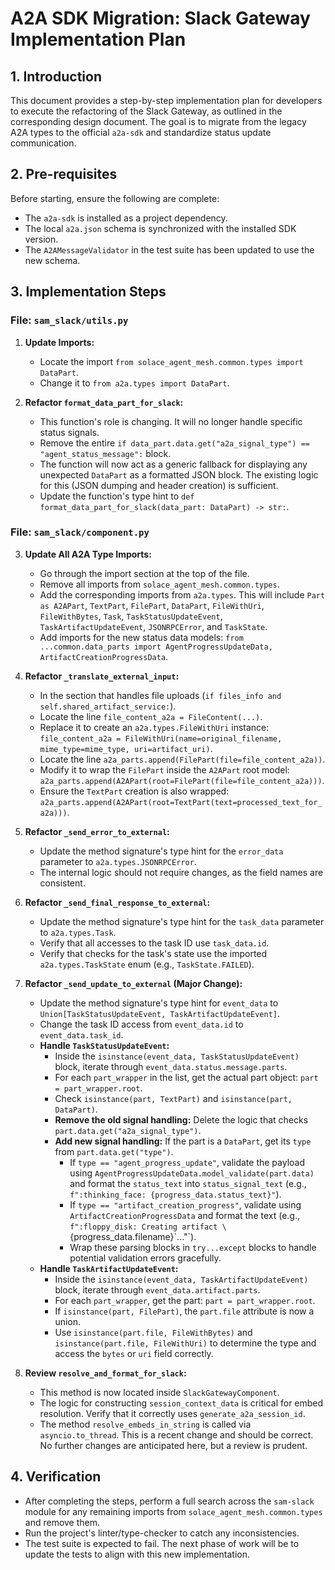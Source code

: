 # A2A SDK Migration: Slack Gateway Implementation Plan

## 1. Introduction

This document provides a step-by-step implementation plan for developers to execute the refactoring of the Slack Gateway, as outlined in the corresponding design document. The goal is to migrate from the legacy A2A types to the official `a2a-sdk` and standardize status update communication.

## 2. Pre-requisites

Before starting, ensure the following are complete:
- The `a2a-sdk` is installed as a project dependency.
- The local `a2a.json` schema is synchronized with the installed SDK version.
- The `A2AMessageValidator` in the test suite has been updated to use the new schema.

## 3. Implementation Steps

### File: `sam_slack/utils.py`

1.  **Update Imports:**
    -   Locate the import `from solace_agent_mesh.common.types import DataPart`.
    -   Change it to `from a2a.types import DataPart`.

2.  **Refactor `format_data_part_for_slack`:**
    -   This function's role is changing. It will no longer handle specific status signals.
    -   Remove the entire `if data_part.data.get("a2a_signal_type") == "agent_status_message":` block.
    -   The function will now act as a generic fallback for displaying any unexpected `DataPart` as a formatted JSON block. The existing logic for this (JSON dumping and header creation) is sufficient.
    -   Update the function's type hint to `def format_data_part_for_slack(data_part: DataPart) -> str:`.

### File: `sam_slack/component.py`

3.  **Update All A2A Type Imports:**
    -   Go through the import section at the top of the file.
    -   Remove all imports from `solace_agent_mesh.common.types`.
    -   Add the corresponding imports from `a2a.types`. This will include `Part as A2APart`, `TextPart`, `FilePart`, `DataPart`, `FileWithUri`, `FileWithBytes`, `Task`, `TaskStatusUpdateEvent`, `TaskArtifactUpdateEvent`, `JSONRPCError`, and `TaskState`.
    -   Add imports for the new status data models: `from ...common.data_parts import AgentProgressUpdateData, ArtifactCreationProgressData`.

4.  **Refactor `_translate_external_input`:**
    -   In the section that handles file uploads (`if files_info and self.shared_artifact_service:`).
    -   Locate the line `file_content_a2a = FileContent(...)`.
    -   Replace it to create an `a2a.types.FileWithUri` instance: `file_content_a2a = FileWithUri(name=original_filename, mime_type=mime_type, uri=artifact_uri)`.
    -   Locate the line `a2a_parts.append(FilePart(file=file_content_a2a))`.
    -   Modify it to wrap the `FilePart` inside the `A2APart` root model: `a2a_parts.append(A2APart(root=FilePart(file=file_content_a2a)))`.
    -   Ensure the `TextPart` creation is also wrapped: `a2a_parts.append(A2APart(root=TextPart(text=processed_text_for_a2a)))`.

5.  **Refactor `_send_error_to_external`:**
    -   Update the method signature's type hint for the `error_data` parameter to `a2a.types.JSONRPCError`.
    -   The internal logic should not require changes, as the field names are consistent.

6.  **Refactor `_send_final_response_to_external`:**
    -   Update the method signature's type hint for the `task_data` parameter to `a2a.types.Task`.
    -   Verify that all accesses to the task ID use `task_data.id`.
    -   Verify that checks for the task's state use the imported `a2a.types.TaskState` enum (e.g., `TaskState.FAILED`).

7.  **Refactor `_send_update_to_external` (Major Change):**
    -   Update the method signature's type hint for `event_data` to `Union[TaskStatusUpdateEvent, TaskArtifactUpdateEvent]`.
    -   Change the task ID access from `event_data.id` to `event_data.task_id`.
    -   **Handle `TaskStatusUpdateEvent`:**
        -   Inside the `isinstance(event_data, TaskStatusUpdateEvent)` block, iterate through `event_data.status.message.parts`.
        -   For each `part_wrapper` in the list, get the actual part object: `part = part_wrapper.root`.
        -   Check `isinstance(part, TextPart)` and `isinstance(part, DataPart)`.
        -   **Remove the old signal handling:** Delete the logic that checks `part.data.get("a2a_signal_type")`.
        -   **Add new signal handling:** If the part is a `DataPart`, get its `type` from `part.data.get("type")`.
            -   If `type == "agent_progress_update"`, validate the payload using `AgentProgressUpdateData.model_validate(part.data)` and format the `status_text` into `status_signal_text` (e.g., `f":thinking_face: {progress_data.status_text}"`).
            -   If `type == "artifact_creation_progress"`, validate using `ArtifactCreationProgressData` and format the text (e.g., `f":floppy_disk: Creating artifact \`{progress_data.filename}\`..."`).
            -   Wrap these parsing blocks in `try...except` blocks to handle potential validation errors gracefully.
    -   **Handle `TaskArtifactUpdateEvent`:**
        -   Inside the `isinstance(event_data, TaskArtifactUpdateEvent)` block, iterate through `event_data.artifact.parts`.
        -   For each `part_wrapper`, get the part: `part = part_wrapper.root`.
        -   If `isinstance(part, FilePart)`, the `part.file` attribute is now a union.
        -   Use `isinstance(part.file, FileWithBytes)` and `isinstance(part.file, FileWithUri)` to determine the type and access the `bytes` or `uri` field correctly.

8.  **Review `resolve_and_format_for_slack`:**
    -   This method is now located inside `SlackGatewayComponent`.
    -   The logic for constructing `session_context_data` is critical for embed resolution. Verify that it correctly uses `generate_a2a_session_id`.
    -   The method `resolve_embeds_in_string` is called via `asyncio.to_thread`. This is a recent change and should be correct. No further changes are anticipated here, but a review is prudent.

## 4. Verification

-   After completing the steps, perform a full search across the `sam-slack` module for any remaining imports from `solace_agent_mesh.common.types` and remove them.
-   Run the project's linter/type-checker to catch any inconsistencies.
-   The test suite is expected to fail. The next phase of work will be to update the tests to align with this new implementation.
